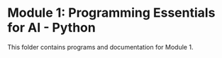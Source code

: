 # Module 1: Programming Essentials for AI - Python
This folder contains programs and documentation for Module 1.
